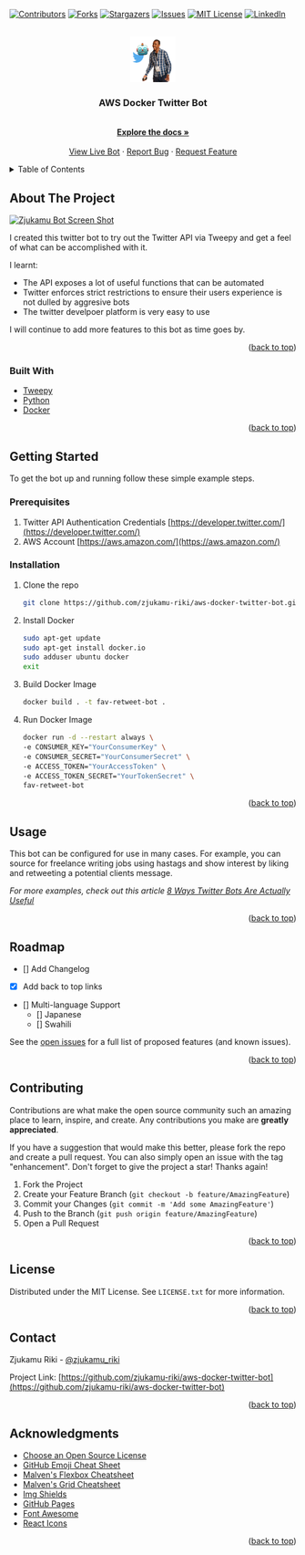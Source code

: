 <div id="top"></div>

[![Contributors][contributors-shield]][contributors-url]
[![Forks][forks-shield]][forks-url]
[![Stargazers][stars-shield]][stars-url]
[![Issues][issues-shield]][issues-url]
[![MIT License][license-shield]][license-url]
[![LinkedIn][linkedin-shield]][linkedin-url]



<!-- PROJECT LOGO -->
<br />
<div align="center">
  <a href="https://github.com/zjukamu-riki/aws-docker-twitter-bot">
    <img src="images/zjukamu_bot_logo.png" alt="Logo" width="80" height="80">
  </a>

  <h3 align="center">AWS Docker Twitter Bot</h3>

  <p align="center">
    <br />
    <a href="https://github.com/zjukamu-riki/aws-docker-twitter-bot"><strong>Explore the docs »</strong></a>
    <br />
    <br />
    <a href="https://twitter.com/zjukamu_bot">View Live Bot</a>
    ·
    <a href="https://github.com/zjukamu-riki/aws-docker-twitter-bot/issues">Report Bug</a>
    ·
    <a href="https://github.com/zjukamu-riki/aws-docker-twitter-bot/issues">Request Feature</a>
  </p>
</div>



<!-- TABLE OF CONTENTS -->
<details>
  <summary>Table of Contents</summary>
  <ol>
    <li>
      <a href="#about-the-project">About The Project</a>
      <ul>
        <li><a href="#built-with">Built With</a></li>
      </ul>
    </li>
    <li>
      <a href="#getting-started">Getting Started</a>
      <ul>
        <li><a href="#prerequisites">Prerequisites</a></li>
        <li><a href="#installation">Installation</a></li>
      </ul>
    </li>
    <li><a href="#usage">Usage</a></li>
    <li><a href="#roadmap">Roadmap</a></li>
    <li><a href="#contributing">Contributing</a></li>
    <li><a href="#license">License</a></li>
    <li><a href="#contact">Contact</a></li>
    <li><a href="#acknowledgments">Acknowledgments</a></li>
  </ol>
</details>



<!-- ABOUT THE PROJECT -->
## About The Project

[![Zjukamu Bot Screen Shot][product-screenshot]](https://twitter.com/zjukamu_bot/)

I created this twitter bot to try out the Twitter API via Tweepy and get a feel of what can be accomplished with it.

I learnt:
* The API exposes a lot of useful functions that can be automated
* Twitter enforces strict restrictions to ensure their users experience is not dulled by aggresive bots
* The twitter develpoer platform is very easy to use

I will continue to add more features to this bot as time goes by.


<p align="right">(<a href="#top">back to top</a>)</p>



### Built With


* [Tweepy](https://www.tweepy.org/)
* [Python](https://www.python.org/)
* [Docker](https://www.docker.com/)

<p align="right">(<a href="#top">back to top</a>)</p>



<!-- GETTING STARTED -->
## Getting Started

To get the bot up and running follow these simple example steps.

### Prerequisites

1. Twitter API Authentication Credentials [https://developer.twitter.com/](https://developer.twitter.com/)
2. AWS Account  [https://aws.amazon.com/](https://aws.amazon.com/)


### Installation

1. Clone the repo
   ```sh
   git clone https://github.com/zjukamu-riki/aws-docker-twitter-bot.git
   ```
2. Install Docker
   ```sh
   sudo apt-get update
   sudo apt-get install docker.io
   sudo adduser ubuntu docker
   exit
   ```
3. Build Docker Image
   ```sh
   docker build . -t fav-retweet-bot .
   ```
3. Run Docker Image
   ```sh
   docker run -d --restart always \
   -e CONSUMER_KEY="YourConsumerKey" \
   -e CONSUMER_SECRET="YourConsumerSecret" \
   -e ACCESS_TOKEN="YourAccessToken" \
   -e ACCESS_TOKEN_SECRET="YourTokenSecret" \
   fav-retweet-bot
    ```

<p align="right">(<a href="#top">back to top</a>)</p>

<!-- USAGE EXAMPLES -->
## Usage

This bot can be configured for use in many cases. For example, you can source for freelance writing jobs using hastags and show interest by liking and retweeting a potential clients message. 

_For more examples, check out this article [8 Ways Twitter Bots Are Actually Useful](https://www.hongkiat.com/blog/using-twitter-bots/)_

<p align="right">(<a href="#top">back to top</a>)</p>



<!-- ROADMAP -->
## Roadmap

- [] Add Changelog
- [x] Add back to top links
- [] Multi-language Support
    - [] Japanese
    - [] Swahili

See the [open issues](https://github.com/zjukamu-riki/aws-docker-twitter-bot/issues) for a full list of proposed features (and known issues).

<p align="right">(<a href="#top">back to top</a>)</p>



<!-- CONTRIBUTING -->
## Contributing

Contributions are what make the open source community such an amazing place to learn, inspire, and create. Any contributions you make are **greatly appreciated**.

If you have a suggestion that would make this better, please fork the repo and create a pull request. You can also simply open an issue with the tag "enhancement".
Don't forget to give the project a star! Thanks again!

1. Fork the Project
2. Create your Feature Branch (`git checkout -b feature/AmazingFeature`)
3. Commit your Changes (`git commit -m 'Add some AmazingFeature'`)
4. Push to the Branch (`git push origin feature/AmazingFeature`)
5. Open a Pull Request

<p align="right">(<a href="#top">back to top</a>)</p>



<!-- LICENSE -->
## License

Distributed under the MIT License. See `LICENSE.txt` for more information.

<p align="right">(<a href="#top">back to top</a>)</p>



<!-- CONTACT -->
## Contact

Zjukamu Riki - [@zjukamu_riki](https://twitter.com/zjukamu_riki)

Project Link: [https://github.com/zjukamu-riki/aws-docker-twitter-bot](https://github.com/zjukamu-riki/aws-docker-twitter-bot)

<p align="right">(<a href="#top">back to top</a>)</p>



<!-- ACKNOWLEDGMENTS -->
## Acknowledgments

* [Choose an Open Source License](https://choosealicense.com)
* [GitHub Emoji Cheat Sheet](https://www.webpagefx.com/tools/emoji-cheat-sheet)
* [Malven's Flexbox Cheatsheet](https://flexbox.malven.co/)
* [Malven's Grid Cheatsheet](https://grid.malven.co/)
* [Img Shields](https://shields.io)
* [GitHub Pages](https://pages.github.com)
* [Font Awesome](https://fontawesome.com)
* [React Icons](https://react-icons.github.io/react-icons/search)

<p align="right">(<a href="#top">back to top</a>)</p>



<!-- MARKDOWN LINKS & IMAGES -->
<!-- https://www.markdownguide.org/basic-syntax/#reference-style-links -->
[contributors-shield]: https://img.shields.io/github/contributors/zjukamu-riki/aws-docker-twitter-bot.svg?style=for-the-badge
[contributors-url]: https://github.com/zjukamu-riki/aws-docker-twitter-bot/graphs/contributors
[forks-shield]: https://img.shields.io/github/forks/zjukamu-riki/aws-docker-twitter-bot.svg?style=for-the-badge
[forks-url]: https://github.com/zjukamu-riki/aws-docker-twitter-bot/network/members
[stars-shield]: https://img.shields.io/github/stars/zjukamu-riki/aws-docker-twitter-bot.svg?style=for-the-badge
[stars-url]: https://github.com/zjukamu-riki/aws-docker-twitter-bot/stargazers
[issues-shield]: https://img.shields.io/github/issues/zjukamu-riki/aws-docker-twitter-bot.svg?style=for-the-badge
[issues-url]: https://github.com/zjukamu-riki/aws-docker-twitter-bot/issues
[license-shield]: https://img.shields.io/github/license/zjukamu-riki/aws-docker-twitter-bot.svg?style=for-the-badge
[license-url]: https://github.com/zjukamu-riki/aws-docker-twitter-bot/blob/master/LICENSE.txt
[linkedin-shield]: https://img.shields.io/badge/-LinkedIn-black.svg?style=for-the-badge&logo=linkedin&colorB=555
[linkedin-url]: https://linkedin.com/in/zjukamu
[product-screenshot]: images/zjukamu_bot_screenshot.png
